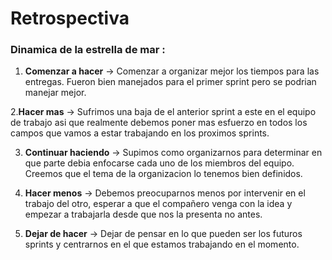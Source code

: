 # Retrospectiva

### Dinamica de la estrella de mar :

1. **Comenzar a hacer** ->
Comenzar a organizar mejor los tiempos para las entregas. Fueron bien manejados para el primer sprint pero se podrian manejar mejor.

2.**Hacer mas** ->
Sufrimos una baja de el anterior sprint a este en el equipo de trabajo asi que realmente debemos poner mas esfuerzo en todos los campos que vamos a estar trabajando en los proximos sprints.

3. **Continuar haciendo** ->
Supimos como organizarnos para determinar en que parte debia enfocarse cada uno de los miembros del equipo. Creemos que el tema de la organizacion lo tenemos bien definidos.

4. **Hacer menos** ->
Debemos preocuparnos menos por intervenir en el trabajo del otro, esperar a que el compañero venga con la idea y empezar a trabajarla desde que nos la presenta no antes.

5. **Dejar de hacer** ->
Dejar de pensar en lo que pueden ser los futuros sprints y centrarnos en el que estamos trabajando en el momento.